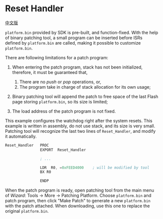 # Reset Handler

[中文版](index_cn.md)

`platform.bin` provided by SDK is pre-built, and function-fixed. With the help of binary patching tool,
a small program can be inserted before ISRs defined by `platform.bin` are called, making it possible
to customize `platform.bin`.

There are following limitations for a patch program:

1. When entering the patch program, stack has not been initialized, therefore, it must be guaranteed that,

    1. There are no _push_ or _pop_ operations, or,
    1. The program take in charge of stack allocation for its own usage;

1. Binary patching tool will append the patch to free space of the last Flash page storing `platform.bin`,
    so its size is limited;

1. The load address of the patch program is not fixed.

This example configures the watchdog right after the system resets. This example is written in assembly,
do not use stack, and its size is very small. Patching tool will recognize the last two lines of
`Reset_Handler`, and modify it automatically.

```asm
Reset_Handler   PROC
                EXPORT  Reset_Handler

                ; ...

                LDR  R0, =0xFEED4000    ; will be modified by tool
                BX R0

                ENDP
```

When the patch program is ready, open patching tool from the main menu of _Wizard_:
Tools → More → Patching Platform. Choose `platform.bin` and patch program, then click "Make Patch" to
generate a new `platform.bin` with the patch attached. When downloading, use this one to replace the
original `platform.bin`.